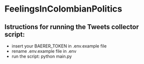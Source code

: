 # FeelingsInColombianPolitics

## Istructions for running the Tweets collector script:
- insert your BAERER_TOKEN in .env.example file
- rename .env.example file in .env
- run the script: python main.py